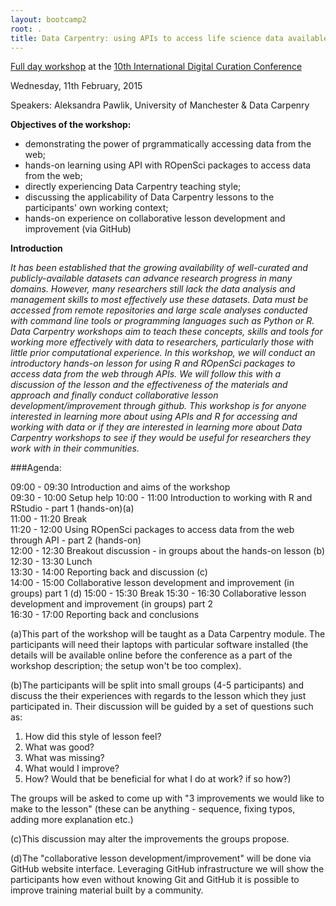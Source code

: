 ```yaml
---
layout: bootcamp2
root: .  
title: Data Carpentry: using APIs to access life science data available on the web  
---
```



[Full day workshop](http://www.dcc.ac.uk/events/idcc15/workshops#workshop2) at the 
[10th International Digital Curation Conference](http://www.dcc.ac.uk/events/idcc15)

Wednesday, 11th February, 2015


Speakers: Aleksandra Pawlik, University of Manchester & Data Carpenry  


**Objectives of the workshop:**  
* demonstrating the power of prgrammatically accessing data from the web;  
* hands-on learning  using API with ROpenSci packages to access data from the web;  
* directly experiencing Data Carpentry teaching style;  
* discussing the applicability of Data Carpentry lessons to the participants' own working context;  
* hands-on experience on collaborative lesson development and improvement (via GitHub) 


**Introduction**  

*It has been established that the growing availability of well-curated and publicly-available datasets can advance research progress in many domains. However, many researchers still lack the data analysis and management skills to most effectively use these datasets. Data must be accessed from remote repositories and large scale analyses conducted with command line tools or programming languages such as Python or R. Data Carpentry workshops aim to teach these concepts, skills and tools for working more effectively with data to researchers, particularly those with little prior computational experience. In this workshop, we will conduct an introductory hands-on lesson for using R and ROpenSci packages to access data from the web through APIs. We will follow this with a discussion of the lesson and the effectiveness of the materials and approach and finally conduct collaborative lesson development/improvement through github. This workshop is for anyone interested in learning more about using APIs and R for accessing and working with data or if they are interested in learning more about Data Carpentry workshops to see if they would be useful for researchers they work with in their communities.*


###Agenda:


09:00 - 09:30 Introduction and aims of the workshop  
09:30 - 10:00 Setup help
10:00 - 11:00 Introduction to working with R and RStudio - part 1 (hands-on)(a)  
11:00 - 11:20 Break  
11:20 - 12:00 Using ROpenSci packages to access data from the web through API - part 2 (hands-on)   
12:00 - 12:30 Breakout discussion - in groups about the hands-on lesson (b)  
12:30 - 13:30 Lunch  
13:30 - 14:00 Reporting back and discussion (c)   
14:00 - 15:00 Collaborative lesson development and improvement (in groups) part 1 (d)
15:00 - 15:30 Break
15:30 - 16:30 Collaborative lesson development and improvement (in groups) part 2  
16:30 - 17:00 Reporting back and conclusions


(a)This part of the workshop will be taught as a Data Carpentry module. The participants will need their laptops with particular software installed (the details will be available online before the conference as a part of the workshop description; the setup won't be too complex).  

(b)The participants will be split into small groups (4-5 participants) and discuss the their experiences with regards to the lesson which they just participated in. Their discussion will be guided by a set of questions such as:  
1. How did this style of lesson feel?   
2. What was good?   
3. What was missing?   
4. What would I improve?  
5. How? Would that be beneficial for what I do at work? if so how?)  
  
The groups will be asked to come up with "3 improvements we would like to make to the lesson" (these can be anything - sequence, fixing typos, adding more explanation etc.)
  
(c)This discussion may alter the improvements the groups propose.

(d)The "collaborative lesson development/improvement" will be done via GitHub website interface. Leveraging GitHub infrastructure we will show the participants how even without knowing Git and GitHub it is possible to improve training material built by a community.






